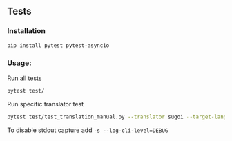 ## Tests

### Installation

```bash
pip install pytest pytest-asyncio
```

### Usage:

Run all tests
```bash
pytest test/
```

Run specific translator test
```bash
pytest test/test_translation_manual.py --translator sugoi --target-lang ENG
```

To disable stdout capture add `-s --log-cli-level=DEBUG`
